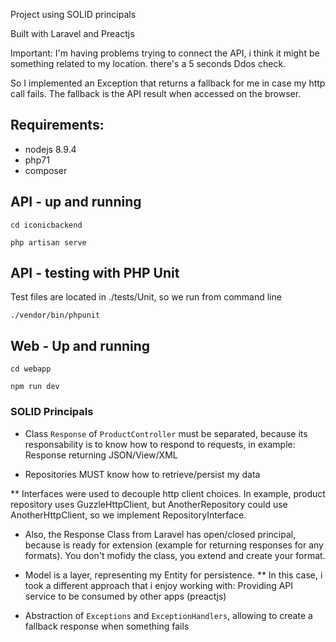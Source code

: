 Project using SOLID principals

Built with Laravel and Preactjs

Important: I'm having problems trying to connect the API, i think it might be something related to my location. there's a 5 seconds Ddos check.

So I implemented an Exception that returns a fallback for me in case my http call fails. The fallback is the API result when accessed on the browser.

## Requirements:

- nodejs 8.9.4
- php71
- composer

## API - up and running
`cd iconicbackend`

`php artisan serve`

## API - testing with PHP Unit

Test files are located in ./tests/Unit, so we run from command line

`./vendor/bin/phpunit`

## Web - Up and running

`cd webapp`

`npm run dev`

### SOLID Principals

* Class `Response` of `ProductController` must be separated, because its responsability is to know how to respond to requests, in example: Response returning JSON/View/XML

* Repositories MUST know how to retrieve/persist my data

** Interfaces were used to decouple http client choices. In example, product repository uses GuzzleHttpClient, but AnotherRepository could use AnotherHttpClient, so we implement RepositoryInterface.

* Also, the Response Class from Laravel has open/closed principal, because is ready for extension (example for returning responses for any formats). You don't mofidy the class, you extend and create your format. 

* Model is a layer, representing my Entity for persistence.
** In this case, i took a different approach that i enjoy working with: Providing API service to be consumed by other apps (preactjs)

* Abstraction of `Exceptions` and `ExceptionHandlers`, allowing to create a fallback response when something fails